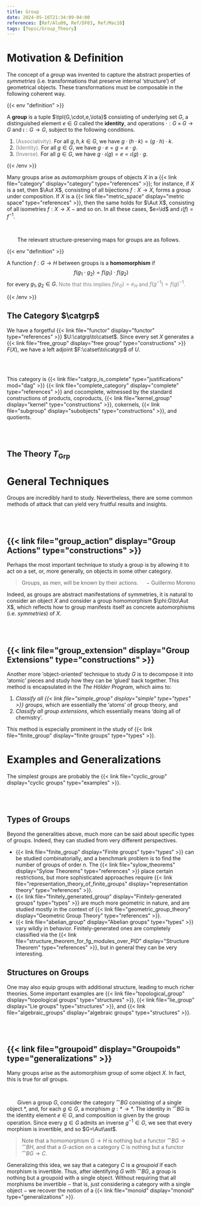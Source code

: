 ```yaml
---
title: Group
date: 2024-05-16T21:34:09-04:00
references: [Ref/Alu09, Ref/DF03, Ref/Mac10]
tags: [Topic/Group_Theory]
---
```


# Motivation & Definition

The concept of a *group* was invented to capture the abstract properties of *symmetries* (i.e. transformations that preserve internal ‘structure’) of geometrical objects. These transformations must be composable in the following coherent way.

{{< env "definition" >}}

A **group** is a tuple $\tpl{G,\cdot,e,\iota}$ consisting of underlying set $G$, a distinguished element $e\in G$ called the **identity**, and operations $\cdot:G\times G\to G$ and $\iota:G\to G$, subject to the following conditions.
1. <span style="color:gray">(Associativity).</span> For all $g,h,k\in G$, we have $g\cdot(h\cdot k)=(g\cdot h)\cdot k$.
2. <span style="color:gray">(Identity).</span> For all $g\in G$, we have $g\cdot e=g=e\cdot g$.
3. <span style="color:gray">(Inverse).</span> For all $g\in G$, we have $g\cdot\iota(g)=e=\iota(g)\cdot g$.

{{< /env >}}

Many groups arise as *automorphism* groups of objects $X$ in a {{< link file="category" display="category" type="references" >}}; for instance, if $X$ is a set, then $\Aut X$, consisting of all bijections $f:X\to X$, forms a group under composition. If $X$ is a {{< link file="metric_space" display="metric space" type="references" >}}, then the same holds for $\Aut X$, consisting of all isometries $f:X\to X$ $-$ and so on. In all these cases, $e=\id$ and $\iota(f)=f^{-1}$.

<br>

&emsp;&emsp;The relevant structure-preserving maps for groups are as follows.

{{< env "definition" >}}

A function $f:G\to H$ between groups is a **homomorphism** if
$$\begin{equation}
    f(g_1\cdot g_2)=f(g_1)\cdot f(g_2)
\end{equation}$$
for every $g_1,g_2\in G$. <span style="color:gray">Note that this implies $f(e_G)=e_H$ and $f(g^{-1})=f(g)^{-1}$.</span>

{{< /env >}}

## The Category $\catgrp$

We have a forgetful {{< link file="functor" display="functor" type="references" >}} $U:\catgrp\to\catset$. Since every set $X$ generates a {{< link file="free_group" display="free group" type="constructions" >}} $F(X)$, we have a left adjoint $F:\catset\to\catgrp$ of $U$.

<br><br>

This category is {{< link file="catgrp_is_complete" type="justifications" mod="dag" >}} {{< link file="complete_category" display="complete" type="references" >}} and cocomplete, witnessed by the standard constructions of products, coproducts, {{< link file="kernel_group" display="kernel" type="constructions" >}}, cokernels, {{< link file="subgroup" display="subobjects" type="constructions" >}}, and quotients.

<br><br>

## The Theory $T_\textrm{Grp}$

# General Techniques

Groups are incredibly hard to study. Nevertheless, there are some common methods of attack that can yield very fruitful results and insights.

<br><br>

## {{< link file="group_action" display="Group Actions" type="constructions" >}}

Perhaps the most important technique to study a group is by allowing it to act on a set, or, more generally, on objects in some other category.
> Groups, as men, will be known by their actions. <span style="float:right;">$-$ Guillermo Moreno</span>

Indeed, as groups are abstract manifestations of symmetries, it is natural to consider an object $X$ and consider a group homomorphism $\phi:G\to\Aut X$, which reflects how to group manifests itself as concrete automorphisms (i.e. *symmetries*) of $X$.

<br><br>

## {{< link file="group_extension" display="Group Extensions" type="constructions" >}}

Another more ‘object-oriented’ technique to study $G$ is to decompose it into ‘atomic’ pieces and study how they can be ‘glued’ back together. This method is encapsulated in the *The Hölder Program*, which aims to:
1. *Classify all {{< link file="simple_group" display="simple" type="types" >}} groups*, which are essentially the ‘atoms’ of group theory, and
2. *Classify all group extensions*, which essentially means ‘doing all of chemistry’.

This method is especially prominent in the study of {{< link file="finite_group" display="finite groups" type="types" >}}.

# Examples and Generalizations

The simplest groups are probably the {{< link file="cyclic_group" display="cyclic groups" type="examples" >}}.

<br><br>

## Types of Groups

Beyond the generalities above, much more can be said about specific types of groups. Indeed, they can studied from very different perspectives.
* {{< link file="finite_group" display="Finite groups" type="types" >}} can be studied combinatorially, and a benchmark problem is to find the number of groups of order $n$. The {{< link file="sylow_theorems" display="Sylow Theorems" type="references" >}} place certain restrictions, but more sophisticated approaches require {{< link file="representation_theory_of_finite_groups" display="representation theory" type="references" >}}.
* {{< link file="finitely_generated_group" display="Finitely-generated groups" type="types" >}} are much more geometric in nature, and are studied mostly in the context of {{< link file="geometric_group_theory" display="Geometric Group Theory" type="references" >}}.
* {{< link file="abelian_group" display="Abelian groups" type="types" >}} vary wildly in behavior. Finitely-generated ones are completely classified via the {{< link file="structure_theorem_for_fg_modules_over_PID" display="Structure Theorem" type="references" >}}, but in general they can be very interesting.

## Structures on Groups

One may also equip groups with additional structure, leading to much richer theories. Some important examples are {{< link file="topological_group" display="topological groups" type="structures" >}}, {{< link file="lie_group" display="Lie groups" type="structures" >}}, and {{< link file="algebraic_groups" display="algebraic groups" type="structures" >}}.

<br><br>

## {{< link file="groupoid" display="Groupoids" type="generalizations" >}}

Many groups arise as the automorphism group of some object $X$. In fact, this is true for *all* groups.

<br>

&emsp;&emsp;Given a group $G$, consider the category $\cat{B}G$ consisting of a single object $\ast$, and, for each $g\in G$, a morphism $g:\ast\to\ast$. The identity in $\cat{B}G$ is the identity element $e\in G$, and composition is given by the group operation. Since every $g\in G$ admits an inverse $g^{-1}\in G$, we see that every morphism is invertible, and so $G=\Aut\ast$.

> Note that a homomorphism $G\to H$ is nothing but a functor $\cat{B}G\to\cat{B}H$, and that a $G$-action on a category $C$ is nothing but a functor $\cat{B}G\to C$.

Generalizing this idea, we say that a category $C$ is a *groupoid* if each morphism is invertible. Thus, after identifying $G$ with $\cat{B}G$, a group is nothing but a groupoid with a single object. Without requiring that all morphisms be invertible $-$ that is, just considering a category with a single object $-$ we recover the notion of a {{< link file="monoid" display="monoid" type="generalizations" >}}.
